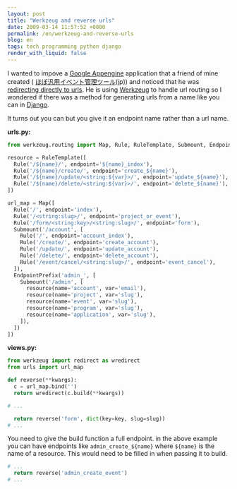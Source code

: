 ```yaml
---
layout: post
title: "Werkzeug and reverse urls"
date: 2009-03-14 11:57:52 +0000
permalink: /en/werkzeug-and-reverse-urls
blog: en
tags: tech programming python django
render_with_liquid: false
---
```


I wanted to impove a [Google Appengine](http://code.google.com/appengine)
application that a friend of mine created (
[ほぼ汎用イベント管理ツール](http://twisted-mind.appspot.com/)(jp)) and noticed
that he was [redirecting directly to
urls](http://bitbucket.org/voluntas/twisted-mind/src/tip/views.py#cl-132). He
is using [Werkzeug](http://werkzeug.pocoo.org/) to handle url routing so I
wondered if there was a method for generating urls from a name like you can in
[Django](http://www.djangoproject.com/).

It turns out you can but you give it an endpoint name rather than a url name.

**urls.py:**

```python
from werkzeug.routing import Map, Rule, RuleTemplate, Submount, EndpointPrefix

resource = RuleTemplate([
  Rule('/${name}/', endpoint='${name}_index'),
  Rule('/${name}/create/', endpoint='create_${name}'),
  Rule('/${name}/update/<string:${var}>/', endpoint='update_${name}'),
  Rule('/${name}/delete/<string:${var}>/', endpoint='delete_${name}'),
])

url_map = Map([
  Rule('/', endpoint='index'),
  Rule('/<string:slug>/', endpoint='project_or_event'),
  Rule('/form/<string:key>/<string:slug>/', endpoint='form'),
  Submount('/account', [
    Rule('/', endpoint='account_index'),
    Rule('/create/', endpoint='create_account'),
    Rule('/update/', endpoint='update_account'),
    Rule('/delete/', endpoint='delete_account'),
    Rule('/event/cancel/<string:slug>/', endpoint='event_cancel'),
  ]),
  EndpointPrefix('admin_', [
    Submount('/admin', [
      resource(name='account', var='email'),
      resource(name='project', var='slug'),
      resource(name='event', var='slug'),
      resource(name='program', var='slug'),
      resource(name='application', var='slug'),
    ]),
  ])
])
```

**views.py:**

```python
from werkzeug import redirect as wredirect
from urls import url_map

def reverse(**kwargs):
  c = url_map.bind('')
  return wredirect(c.build(**kwargs))

# ...

  return reverse('form', dict(key=key, slug=slug))
# ...
```

You need to give the build function a full endpoint. in the above example you
can have endpoints like `admin_create_${name}` where `${name}` is the name of a
resource. This would need to be filled in when passing it to build.

```python
# ...
  return reverse('admin_create_event')
# ...
```
